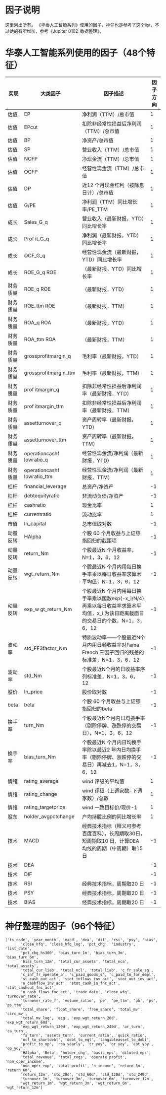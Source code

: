 # 因子说明

这里列出所有， 《华泰人工智能系列》使用的因子，神仔也是参考了这个list，不过她的有所增加，参考《Jupiter 0102_数据整理》。

# 华泰人工智能系列使用的因子（48个特征）

| 实现               |   大类因子  |  因子描述                  | 因子方向 | 
|-------------------|------------|----------------------------|-------| 
| 估值               | EP         | 净利润（TTM）/总市值          | 1    |                    
| 估值               | EPcut      | 扣除非经常性损益后净利润（TTM）/总市值 | 1    |                    
| 估值               | BP         | 净资产/总市值               | 1    |                    
| 估值               | SP         | 营业收入（TTM）/总市值         | 1    |                    
| 估值               | NCFP       | 净现金流（TTM）/总市值         | 1    |                    
| 估值               | OCFP       | 经营性现金流（TTM）/总市值       | 1    |                    
| 估值               | DP         | 近12 个月现金红利（按除息日计）/总市值 | 1    |
| 估值               | G/PE       | 净利润（TTM）同比增长率/PE_TTM  | 1    |                    
| 成长               | Sales_G_q  | 营业收入（最新财报，YTD）同比增长率   | 1    |
| 成长               | Prof it_G_q | 净利润（最新财报，YTD）同比增长率    | 1    |
| 成长               | OCF_G_q    | 经营性现金流（最新财报，YTD）同比增长率 | 1    |
| 成长               | ROE_G_q ROE | （最新财报，YTD）同比增长率       | 1    |
| 财务质量            | ROE_q ROE  | （最新财报，YTD）            | 1    |
| 财务质量            | ROE_ttm ROE | （最新财报，TTM）            | 1    |
| 财务质量            | ROA_q ROA  | （最新财报，YTD）            | 1    |
| 财务质量            | ROA_ttm ROA | （最新财报，TTM）            | 1    |
| 财务质量            | grossprofitmargin_q | 毛利率（最新财报，YTD）         | 1    |
| 财务质量            | grossprofitmargin_ttm | 毛利率（最新财报，TTM）         | 1    |
| 财务质量            | prof itmargin_q | 扣除非经常性损益后净利润率（最新财报，YTD） | 1    |
| 财务质量            | prof itmargin_ttm | 扣除非经常性损益后净利润率（最新财报，TTM） | 1    |
| 财务质量            | assetturnover_q | 资产周转率（最新财报，YTD）       | 1    |
| 财务质量            | assetturnover_ttm | 资产周转率（最新财报，TTM）       | 1    |
| 财务质量            | operationcashf lowratio_q | 经营性现金流/净利润（最新财报，YTD）  | 1    |
| 财务质量            | operationcashf lowratio_ttm | 经营性现金流/净利润（最新财报，TTM）  | 1    |
| 杠杆               | financial_leverage | 总资产/净资产               | -1   |
| 杠杆               | debtequityratio | 非流动负债/净资产             | -1   |
| 杠杆               | cashratio  | 现金比率                  | 1    |
| 杠杆               | currentratio | 流动比率                  | 1    |
| 市值               | ln_capital | 总市值取对数                | -1   |
| 动量反转            | HAlpha     | 个股 60 个月收益与上证综指回归的截距项 | -1   |
| 动量反转            | return_Nm  | 个股最近N 个月收益率，N=1，3，6，12 | -1   |
| 动量反转            | wgt_return_Nm | 个股最近N 个月内用每日换手率乘以每日收益率求算术平均值，N=1，3，6，12 | -1   |
| 动量反转            | exp_w gt_return_Nm | 个股最近N 个月内用每日换手率乘以函数exp(-x_i/N/4)再乘以每日收益率求算术平均值，x_i 为该日距离截面日的交易日的个数，N=1，3，6，12 | -1   |
| 波动率              | std_FF3factor_Nm | 特质波动率——个股最近N个月内用日频收益率对Fama French 三因子回归的残差的标准差，N=1，3，6，12 | -1   |
| 波动率              | std_Nm     | 个股最近N个月的日收益率序列标准差，N=1，3，6， 12 | -1   |
| 股价                | ln_price   | 股价取对数                 | -1   |
| beta               | beta       | 个股 60 个月收益与上证综指回归的beta | -1   |
| 换手率              | turn_Nm    | 个股最近N个月内日均换手率（剔除停牌、涨跌停的交易日），N=1，3，6，12 | -1   |
| 换手率              | bias_turn_Nm | 个股最近N 个月内日均换手率除以最近2 年内日均换手率（剔除停牌、涨跌停的交易日）再减去1，N=1，3，6，12 | -1   |
| 情绪               | rating_average | wind 评级的平均值           | 1    |
| 情绪               | rating_change | wind 评级（上调家数-下调家数）/总数 | 1    |
| 情绪               | rating_targetprice | wind 一致目标价/现价-1       | 1    |
| 股东               | holder_avgpctchange | 户均持股比例的同比增长率          | 1    |
| 技术               | MACD       | 经典技术指标（释义可参考百度百科），长周期取30日，短周期取10 日，计算DEA 均线的周期（中周期）取15 日 | -1   |
| 技术               | DEA        | | -1   |
| 技术               | DIF        | | -1   |
| 技术               | RSI        | 经典技术指标，周期取20 日        | -1   |
| 技术               | PSY        | 经典技术指标，周期取20 日        | -1   |
| 技术               | BIAS       | 经典技术指标，周期取20 日        | -1   |

# 神仔整理的因子（96个特征）
```
['ts_code', 'year_month', 'macd', 'dea', 'dif', 'rsi', 'psy', 'bias',
       'close_hfq', 'close_hfq_log', 'pct_chg', 'industry', 'list_date',
       'pct_chg_hs300', 'bias_turn_1m', 'bias_turn_3m', 'bias_turn_6m',
       'bias_turn_12m', 'total_cur_assets', 'total_nca', 'total_assets',
       'total_cur_liab', 'total_ncl', 'total_liab', 'c_fr_sale_sg',
       'c_inf_fr_operate_a', 'c_paid_goods_s', 'c_paid_to_for_empl',
       'st_cash_out_act', 'stot_inflows_inv_act', 'stot_out_inv_act',
       'n_cashflow_inv_act', 'stot_cash_in_fnc_act', 'stot_cashout_fnc_act',
       'n_cash_flows_fnc_act', 'trade_date', 'close_wfq', 'turnover_rate',
       'turnover_rate_f', 'volume_ratio', 'pe', 'pe_ttm', 'pb', 'ps', 'ps_ttm',
       'total_share', 'float_share', 'free_share', 'total_mv', 'circ_mv',
       'total_mv_log', 'esg', 'exp_wgt_return_20d', 'exp_wgt_return_60d',
       'exp_wgt_return_120d', 'exp_wgt_return_240d', 'ar_turn', 'ca_turn',
       'fa_turn', 'assets_turn', 'current_ratio', 'quick_ratio',
       'ocf_to_shortdebt', 'debt_to_eqt', 'tangibleasset_to_debt',
       'profit_to_op', 'roa_yearly', 'tr_yoy', 'or_yoy', 'ebt_yoy', 'op_yoy',
       'HAlpha', 'Beta', 'holder_chg', 'basic_eps', 'diluted_eps',
       'total_revenue', 'total_cogs', 'operate_profit', 'non_oper_income',
       'non_oper_exp', 'total_profit', 'n_income', 'return_3m', 'return_6m',
       'return_12m', 'std_20d', 'std_60d', 'std_120d', 'std_240d',
       'turnover_1m', 'turnover_3m', 'turnover_6m', 'turnover_12m',
       'wgt_return_1m', 'wgt_return_3m', 'wgt_return_6m', 'wgt_return_12m']
```